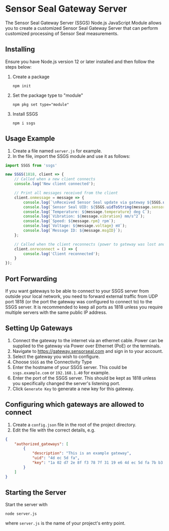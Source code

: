 # Sensor Seal Gateway Server
The Sensor Seal Gateway Server (SSGS) Node.js JavaScript Module allows you to create a customized Sensor Seal Gateway Server that can perform customized processing of Sensor Seal measurements.

## Installing
Ensure you have Node.js version 12 or later installed and then follow the steps below:
1. Create a package
   ```
   npm init
   ```

3. Set the package type to "module"
   ```
   npm pkg set type="module"
   ```

5. Install SSGS
   ```
   npm i ssgs
   ```

## Usage Example
1. Create a file named `server.js` for example.
2. In the file, import the SSGS module and use it as follows:
```typescript
import SSGS from 'ssgs'

new SSGS(1818, client => {
    // Called when a new client connects
    console.log('New client connected');

    // Print all messages received from the client
    client.onmessage = message => {
        console.log(`\nReceived Sensor Seal update via gateway ${SSGS.uidToString(message.gatewayUID)}:`);
        console.log(`Sensor Seal UID: ${SSGS.uidToString(message.sensorSealUID)}`);
        console.log(`Temperature: ${message.temperature} deg C`);
        console.log(`Vibration: ${message.vibration} mm/s^2`);
        console.log(`Speed: ${message.rpm} rpm`);
        console.log(`Voltage: ${message.voltage} mV`);
        console.log(`Message ID: ${message.msgID}`);
    };

    // Called when the client reconnects (power to gateway was lost and it restarted)
    client.onreconnect = () => {
        console.log('Client reconnected');
    }
});
```

## Port Forwarding
If you want gateways to be able to connect to your SSGS server from outside your local network, you need to forward external traffic from UDP port 1818 (or the port the gateway was configured to connect to) to the SSGS server. It is recommended to keep all ports as 1818 unless you require multiple servers with the same public IP address.

## Setting Up Gateways
1. Connect the gateway to the internet via an ethernet cable. Power can be supplied to the gateway via Power over Ethernet (PoE) or the terminals.
2. Navigate to https://gateway.sensorseal.com and sign in to your account.
3. Select the gateway you wish to configure.
4. Choose `SSGS` as the Connectivity Type
5. Enter the hostname of your SSGS server. This could be `ssgs.example.com` or `192.168.1.40` for example.
6. Enter the port of the SSGS server. This should be kept as 1818 unless you specifically changed the server's listening port.
7. Click `Generate Key` to generate a new key for this gateway.

## Configuring which gateways are allowed to connect
1. Create a `config.json` file in the root of the project directory.
2. Edit the file with the correct details, e.g.
```json
{
    "authorized_gateways": [
        {
            "description": "This is an example gateway",
            "uid": "4d ec 5d fa",
            "key": "1a 02 d7 2e 8f f3 78 7f 31 19 e6 4d ec 5d fa 7b b3 42 a3 66 e5 18 28 df 97 ae ef a7 67 4d 62 aa"
        }
    ]
}
```

## Starting the Server
Start the server with
```
node server.js
```
where `server.js` is the name of your project's entry point.

